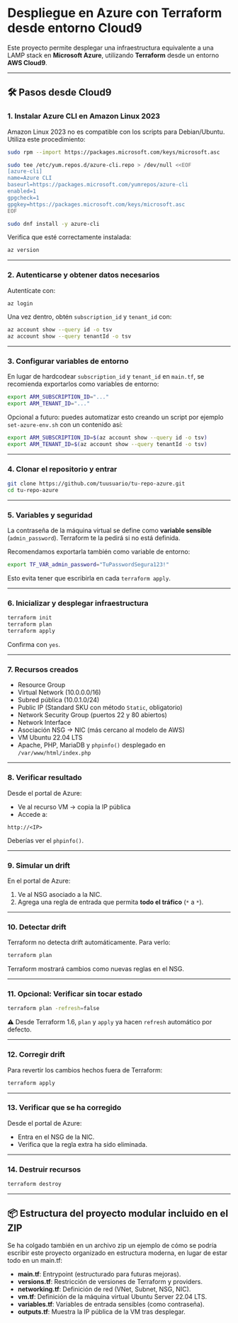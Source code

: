 # Despliegue en Azure con Terraform desde entorno Cloud9

Este proyecto permite desplegar una infraestructura equivalente a una LAMP stack en **Microsoft Azure**, utilizando **Terraform** desde un entorno **AWS Cloud9**.

---

## 🛠 Pasos desde Cloud9

### 1. Instalar Azure CLI en Amazon Linux 2023

Amazon Linux 2023 no es compatible con los scripts para Debian/Ubuntu. Utiliza este procedimiento:

```bash
sudo rpm --import https://packages.microsoft.com/keys/microsoft.asc

sudo tee /etc/yum.repos.d/azure-cli.repo > /dev/null <<EOF
[azure-cli]
name=Azure CLI
baseurl=https://packages.microsoft.com/yumrepos/azure-cli
enabled=1
gpgcheck=1
gpgkey=https://packages.microsoft.com/keys/microsoft.asc
EOF

sudo dnf install -y azure-cli
```

Verifica que esté correctamente instalada:

```bash
az version
```

---

### 2. Autenticarse y obtener datos necesarios

Autentícate con:

```bash
az login
```

Una vez dentro, obtén `subscription_id` y `tenant_id` con:

```bash
az account show --query id -o tsv
az account show --query tenantId -o tsv
```

---

### 3. Configurar variables de entorno

En lugar de hardcodear `subscription_id` y `tenant_id` en `main.tf`, se recomienda exportarlos como variables de entorno:

```bash
export ARM_SUBSCRIPTION_ID="..."
export ARM_TENANT_ID="..."
```

Opcional a futuro: puedes automatizar esto creando un script por ejemplo `set-azure-env.sh` con un contenido así:

```bash
export ARM_SUBSCRIPTION_ID=$(az account show --query id -o tsv)
export ARM_TENANT_ID=$(az account show --query tenantId -o tsv)
```

---

### 4. Clonar el repositorio y entrar

```bash
git clone https://github.com/tuusuario/tu-repo-azure.git
cd tu-repo-azure
```

---

### 5. Variables y seguridad

La contraseña de la máquina virtual se define como **variable sensible** (`admin_password`). Terraform te la pedirá si no está definida.

Recomendamos exportarla también como variable de entorno:

```bash
export TF_VAR_admin_password="TuPasswordSegura123!"
```

Esto evita tener que escribirla en cada `terraform apply`.

---

### 6. Inicializar y desplegar infraestructura

```bash
terraform init
terraform plan
terraform apply
```

Confirma con `yes`.

---

### 7. Recursos creados

- Resource Group
- Virtual Network (10.0.0.0/16)
- Subred pública (10.0.1.0/24)
- Public IP (Standard SKU con método `Static`, obligatorio)
- Network Security Group (puertos 22 y 80 abiertos)
- Network Interface
- Asociación NSG → NIC (más cercano al modelo de AWS)
- VM Ubuntu 22.04 LTS
- Apache, PHP, MariaDB y `phpinfo()` desplegado en `/var/www/html/index.php`

---

### 8. Verificar resultado

Desde el portal de Azure:
- Ve al recurso VM → copia la IP pública
- Accede a:

```
http://<IP>
```

Deberías ver el `phpinfo()`.

---

### 9. Simular un drift

En el portal de Azure:
1. Ve al NSG asociado a la NIC.
2. Agrega una regla de entrada que permita **todo el tráfico** (`*` a `*`).

---

### 10. Detectar drift

Terraform no detecta drift automáticamente. Para verlo:

```bash
terraform plan
```

Terraform mostrará cambios como nuevas reglas en el NSG.

---

### 11. Opcional: Verificar sin tocar estado

```bash
terraform plan -refresh=false
```

⚠️ Desde Terraform 1.6, `plan` y `apply` ya hacen `refresh` automático por defecto.

---

### 12. Corregir drift

Para revertir los cambios hechos fuera de Terraform:

```bash
terraform apply
```

---

### 13. Verificar que se ha corregido

Desde el portal de Azure:
- Entra en el NSG de la NIC.
- Verifica que la regla extra ha sido eliminada.

---

### 14. Destruir recursos

```bash
terraform destroy
```

---

## 📦 Estructura del proyecto modular incluido en el ZIP

Se ha colgado también en un archivo zip un ejemplo de cómo se podría escribir este proyecto organizado en estructura moderna, en lugar de estar todo en un main.tf:

- **main.tf**: Entrypoint (estructurado para futuras mejoras).
- **versions.tf**: Restricción de versiones de Terraform y providers.
- **networking.tf**: Definición de red (VNet, Subnet, NSG, NIC).
- **vm.tf**: Definición de la máquina virtual Ubuntu Server 22.04 LTS.
- **variables.tf**: Variables de entrada sensibles (como contraseña).
- **outputs.tf**: Muestra la IP pública de la VM tras desplegar.

